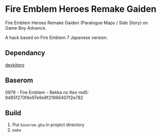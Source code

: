 # Fire Emblem Heroes Remake Gaiden

Fire Emblem Heroes Remake Gaiden (Paralogue Maps / Side Story) on Game Boy Advance.

A hack based on Fire Emblem 7 Japanese version.

## Dependancy
[devkitpro](https://devkitpro.org/)

## Baserom
0979 - Fire Emblem - Rekka no Ken
md5: 9485f273f4e97e9e8f21966407f2e782

## Build
1. Put `baserom.gba` in project directory
1. `make`

